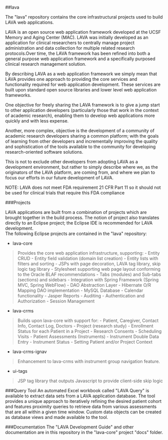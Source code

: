 ##lava

The "lava" repository contains the core infrastructural projects used to build LAVA web applications. 

LAVA is an open source web application framework developed at the UCSF Memory and Aging Center (MAC).  LAVA was initially developed as an application for clinical researchers to centrally manage project administration and data collection for multiple related research protocols.Over time, the LAVA framework has been refined into both a general purpose web application framework and a specifically purposed clinical research management solution.   

By describing LAVA as a web application framework we simply mean that LAVA provides one approach to providing the core services and functionality required for web application development.  These services are built upon standard open source libraries and lower level web application frameworks.

One objective for freely sharing the LAVA framework is to give a jump start to other application developers (particularly those that work in the context of academic research), enabling them to develop web applications more quickly and with less expense.   

Another, more complex, objective is the development of a community of academic research developers sharing a common platform; with the goals of learning from other developers  and incrementally improving the quality and sophistication of the tools available to the community for developing research-oriented software solutions.

This is not to exclude other developers from adopting LAVA as a development environment, but rather to simply describe where we, as the originators of the LAVA platform, are coming from, and where we plan to focus our efforts in our future development of LAVA. 

NOTE: LAVA does not meet FDA requirement 21 CFR Part 11 so it should not be used for clinical trials that require this FDA compliance



###Projects

LAVA applications are built from a combination of projects which are brought together in the build process. The notion of project also translates directly to an Eclipse project; the Eclipse IDE is recommended for LAVA development.  
The following Eclipse projects are contained in the "lava" repository:

- lava-core
> Provides the core web application infrastructure, supporting:
    - Entity CRUD
    - Entity field validation (domain list creation)
    - Entity lists with filters and sorting
    - JSPs with page decoration, LAVA tag library, skip logic tag library
    - Stylesheet supporting web page layout conforming to the Oracle BLAF recommendations
    - Tabs (modules) and Sub-tabs (sections) and sidebars
    - Integration with Spring Framework (Spring MVC, Spring WebFlow)
    - DAO Abstraction Layer
    - Hibernate O/R Mapping DAO implementation
    - MySQL Database
    - Calendar functionality
    - Jasper Reports
    - Auditing
    - Authentication and Authorization
    - Session Management
    
- lava-crms
> Builds upon lava-core with support for:
    - Patient, Caregiver, Contact Info, Contact Log, Doctors
    - Project (research study)
    - Enrollment Status for each Patient in a Project
    - Research Consents
    - Scheduling Visits
    - Patient Assessments (Instruments)
    - Instrument Double Data Entry 
    - Instrument Status
    - Setting Patient and/or Project Context
    
- lava-crms-ignav
> Enhancement to lava-crms with instrument group navigation feature.

- ui-tags
> JSP tag library that outputs Javascript to provide client-side skip logic


###Query Tool
An automated Excel workbook called "LAVA Query" is available to extract data sets from a LAVA application database. The tool provides a unique approach to iteratively refining the desired patient cohort and features proximity queries to retrieve data from various assessments that are all within a given time window. Custom data objects can be created as database views and made available to the tool.


###Documentation
The "LAVA Development Guide" and other documentation are in this repository in the "lava-core" project "docs" folder.



    
    
    
